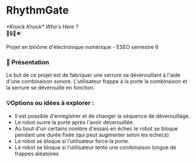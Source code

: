 # RhythmGate
*\*Knock Knock\* Who's Here ?*  
🔑🔒🎵🔉

Projet en binôme d'électronique numérique - ESEO semestre 6

### 🔎 Présentation
Le but de ce projet est de fabriquer une serrure se déverouillant à l'aide d'une combinaison sonore.
L'utilisateur frappe à la porte la combinaison et la serrure se déverouille en fonction.

### 💡Options ou idées à explorer : 
  - Il est possible d'enregistrer et de changer la séquence de déverouillage.  
  - Le robot ouvre la porte après l'avoir déverouillée.  
  - Au bout d'un certains nombre d'essais en échec le robot se bloque pendant une durée fixée (qui peut augmenter selon les echecs)
  - Le robot se bloque si l'utilisateur force la porte.
  - Le robot se bloque si l'utilisateur tente une combinaison longue de frappes aléatoires

